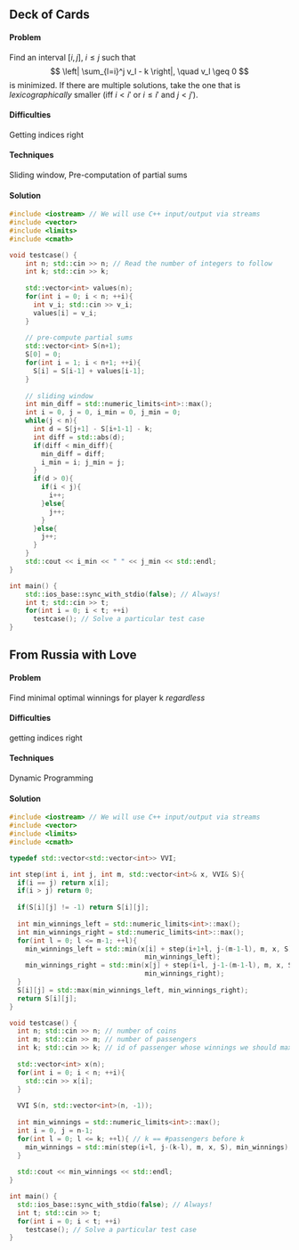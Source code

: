 ## Deck of Cards

#### Problem
Find an interval $[i,j], \ i \leq j$ such that
$$
\left| \sum_{l=i}^j v_l - k \right|, \quad v_l \geq 0
$$
is minimized. If there are multiple solutions, take the one that is *lexicographically* smaller (iff $i < i'$ or $i \leq i'$ and $j < j'$).

#### Difficulties
Getting indices right

#### Techniques
Sliding window, Pre-computation of partial sums

#### Solution

```c++ linenums="1"
#include <iostream> // We will use C++ input/output via streams
#include <vector>
#include <limits>
#include <cmath>

void testcase() {
    int n; std::cin >> n; // Read the number of integers to follow
    int k; std::cin >> k;
    
    std::vector<int> values(n);
    for(int i = 0; i < n; ++i){
      int v_i; std::cin >> v_i;
      values[i] = v_i;
    }
    
    // pre-compute partial sums
    std::vector<int> S(n+1);
    S[0] = 0;
    for(int i = 1; i < n+1; ++i){
      S[i] = S[i-1] + values[i-1];
    }
    
    // sliding window
    int min_diff = std::numeric_limits<int>::max();
    int i = 0, j = 0, i_min = 0, j_min = 0;
    while(j < n){
      int d = S[j+1] - S[i+1-1] - k;
      int diff = std::abs(d);
      if(diff < min_diff){
        min_diff = diff;
        i_min = i; j_min = j;
      }
      if(d > 0){
        if(i < j){
          i++;
        }else{
          j++;
        }
      }else{
        j++;
      }
    }
    std::cout << i_min << " " << j_min << std::endl;
}

int main() {
    std::ios_base::sync_with_stdio(false); // Always!
    int t; std::cin >> t;
    for(int i = 0; i < t; ++i)
      testcase(); // Solve a particular test case
}
```

## From Russia with Love

#### Problem
Find minimal optimal winnings for player k *regardless*  

#### Difficulties
getting indices right

#### Techniques
Dynamic Programming

#### Solution

```c++ linenums="1"
#include <iostream> // We will use C++ input/output via streams
#include <vector>
#include <limits>
#include <cmath>

typedef std::vector<std::vector<int>> VVI;

int step(int i, int j, int m, std::vector<int>& x, VVI& S){
  if(i == j) return x[i];
  if(i > j) return 0;
  
  if(S[i][j] != -1) return S[i][j];
  
  int min_winnings_left = std::numeric_limits<int>::max();
  int min_winnings_right = std::numeric_limits<int>::max();
  for(int l = 0; l <= m-1; ++l){
    min_winnings_left = std::min(x[i] + step(i+1+l, j-(m-1-l), m, x, S), 
                                  min_winnings_left);
    min_winnings_right = std::min(x[j] + step(i+l, j-1-(m-1-l), m, x, S), 
                                  min_winnings_right);
  }
  S[i][j] = std::max(min_winnings_left, min_winnings_right);
  return S[i][j];
}

void testcase() {
  int n; std::cin >> n; // number of coins
  int m; std::cin >> m; // number of passengers
  int k; std::cin >> k; // id of passenger whose winnings we should maximize
  
  std::vector<int> x(n);
  for(int i = 0; i < n; ++i){
    std::cin >> x[i];
  }
  
  VVI S(n, std::vector<int>(n, -1));
  
  int min_winnings = std::numeric_limits<int>::max();
  int i = 0, j = n-1;
  for(int l = 0; l <= k; ++l){ // k == #passengers before k
    min_winnings = std::min(step(i+l, j-(k-l), m, x, S), min_winnings);
  }
  
  std::cout << min_winnings << std::endl;
}

int main() {
  std::ios_base::sync_with_stdio(false); // Always!
  int t; std::cin >> t;
  for(int i = 0; i < t; ++i)
    testcase(); // Solve a particular test case
}
```